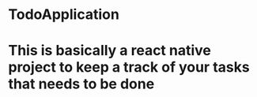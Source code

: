 # TodoApplication
# This is basically a react native project to keep a track of your tasks that needs to be done

